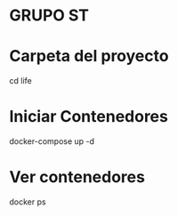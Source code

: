 # GRUPO ST

# Carpeta del proyecto
cd life
# Iniciar Contenedores
docker-compose up -d 
# Ver contenedores
docker ps

